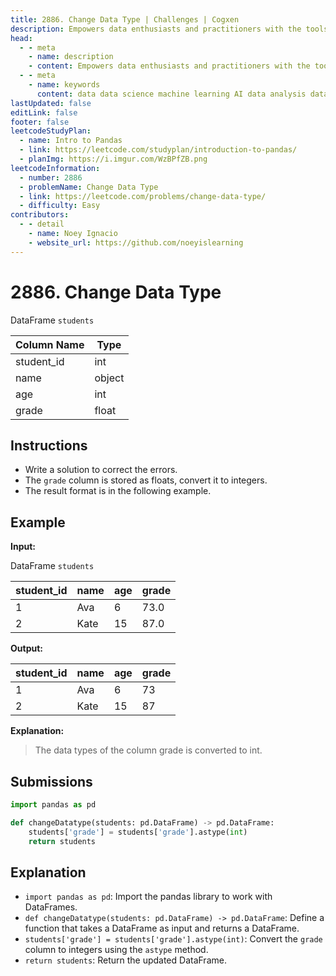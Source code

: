 ```yaml
---
title: 2886. Change Data Type | Challenges | Cogxen
description: Empowers data enthusiasts and practitioners with the tools and knowledge to unlock the potential of data.
head:
  - - meta
    - name: description
    - content: Empowers data enthusiasts and practitioners with the tools and knowledge to unlock the potential of data.
  - - meta
    - name: keywords
      content: data data science machine learning AI data analysis data-driven data enthusiasts data practitioners
lastUpdated: false
editLink: false
footer: false
leetcodeStudyPlan:
  - name: Intro to Pandas
  - link: https://leetcode.com/studyplan/introduction-to-pandas/
  - planImg: https://i.imgur.com/WzBPfZB.png
leetcodeInformation:
  - number: 2886
  - problemName: Change Data Type
  - link: https://leetcode.com/problems/change-data-type/
  - difficulty: Easy
contributors:
  - - detail
    - name: Noey Ignacio
    - website_url: https://github.com/noeyislearning
---
```


# 2886. Change Data Type

DataFrame `students`

<ScrollableTableContainer>

| Column Name | Type   |
| ----------- | ------ |
| student_id  | int    |
| name        | object |
| age         | int    |
| grade       | float  |

</ScrollableTableContainer>

## Instructions

- Write a solution to correct the errors.
- The `grade` column is stored as floats, convert it to integers.
- The result format is in the following example.

## Example

**Input:**

DataFrame `students`

<ScrollableTableContainer>

| student_id | name | age | grade |
| ---------- | ---- | --- | ----- |
| 1          | Ava  | 6   | 73.0  |
| 2          | Kate | 15  | 87.0  |

</ScrollableTableContainer>

**Output:**

<ScrollableTableContainer>

| student_id | name | age | grade |
| ---------- | ---- | --- | ----- |
| 1          | Ava  | 6   | 73    |
| 2          | Kate | 15  | 87    |

</ScrollableTableContainer>

**Explanation:**

> The data types of the column grade is converted to int.

## Submissions

```python :line-numbers
import pandas as pd

def changeDatatype(students: pd.DataFrame) -> pd.DataFrame:
    students['grade'] = students['grade'].astype(int)
    return students
```

## Explanation

<CustomAccordion title="Python (Pandas)" submitted_by="@noeyislearning" submit_website_url="https://github.com/noeyislearning" :collapsed=false>

- `import pandas as pd`: Import the pandas library to work with DataFrames.
- `def changeDatatype(students: pd.DataFrame) -> pd.DataFrame`: Define a function that takes a DataFrame as input and returns a DataFrame.
- `students['grade'] = students['grade'].astype(int)`: Convert the `grade` column to integers using the `astype` method.
- `return students`: Return the updated DataFrame.

</CustomAccordion>

